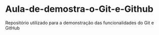 # Aula-de-demostra-o-Git-e-Github
Repositório utilizado para a demonstração das funcionalidades do Git e GitHub

